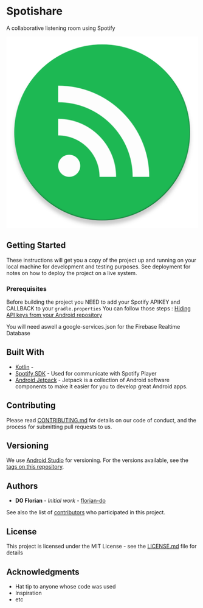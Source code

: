 # Spotishare
A collaborative listening room using Spotify

![alt text](https://github.com/florian-do/Spotishare/blob/master/app/src/main/ic_launcher-web.png)

## Getting Started

These instructions will get you a copy of the project up and running on your local machine for development and testing purposes. See deployment for notes on how to deploy the project on a live system.

### Prerequisites

Before building the project you NEED to add your Spotify APIKEY and CALLBACK to your `gradle.properties`
You can follow those steps : [Hiding API keys from your Android repository](https://medium.com/code-better/hiding-api-keys-from-your-android-repository-b23f5598b906)

You will need aswell a google-services.json for the Firebase Realtime Database

## Built With

* [Kotlin](https://kotlinlang.org/) - 
* [Spotify SDK](https://developer.spotify.com/documentation/) - Used for communicate with Spotify Player
* [Android Jetpack](https://developer.android.com/jetpack/) - Jetpack is a collection of Android software components to make it easier for you to develop great Android apps.

## Contributing

Please read [CONTRIBUTING.md](https://gist.github.com/PurpleBooth/b24679402957c63ec426) for details on our code of conduct, and the process for submitting pull requests to us.

## Versioning

We use [Android Studio](http://semver.org/) for versioning. For the versions available, see the [tags on this repository](https://github.com/your/project/tags). 

## Authors

* **DO Florian** - *Initial work* - [florian-do](https://github.com/florian-do)

See also the list of [contributors](https://github.com/your/project/contributors) who participated in this project.

## License

This project is licensed under the MIT License - see the [LICENSE.md](LICENSE.md) file for details

## Acknowledgments

* Hat tip to anyone whose code was used
* Inspiration
* etc
